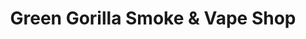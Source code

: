 ---
title: "Green Gorilla Smoke & Vape Shop"
url: /lubbock/green-gorilla-smoke-und-vape-shop/
shop: E-Zigaretten
---